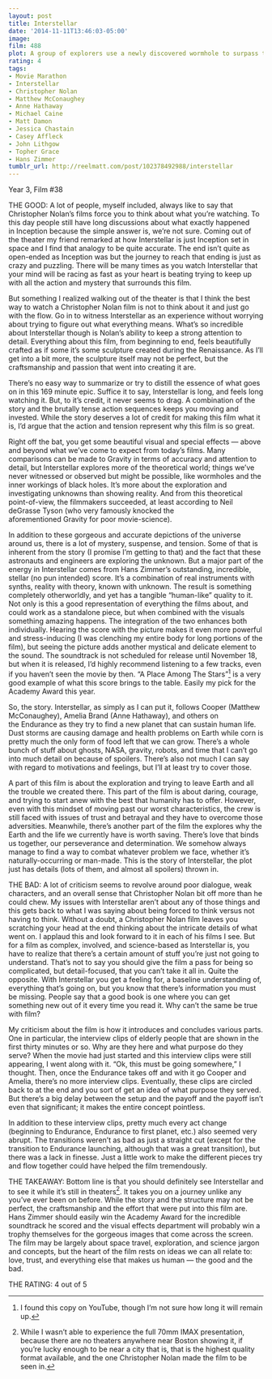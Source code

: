 ```yaml
---
layout: post
title: Interstellar
date: '2014-11-11T13:46:03-05:00'
image: 
film: 488
plot: A group of explorers use a newly discovered wormhole to surpass the limitations on human space travel and conquer an interstellar endeavor.
rating: 4
tags:
- Movie Marathon
- Interstellar
- Christopher Nolan
- Matthew McConaughey
- Anne Hathaway
- Michael Caine
- Matt Damon
- Jessica Chastain
- Casey Affleck
- John Lithgow
- Topher Grace
- Hans Zimmer
tumblr_url: http://reelmatt.com/post/102378492988/interstellar
---
```


Year 3, Film #38

THE GOOD: A lot of people, myself included, always like to say that Christopher Nolan’s films force you to think about what you’re watching. To this day people still have long discussions about what exactly happened in Inception because the simple answer is, we’re not sure. Coming out of the theater my friend remarked at how Interstellar is just Inception set in space and I find that analogy to be quite accurate. The end isn’t quite as open-ended as Inception was but the journey to reach that ending is just as crazy and puzzling. There will be many times as you watch Interstellar that your mind will be racing as fast as your heart is beating trying to keep up with all the action and mystery that surrounds this film. 

But something I realized walking out of the theater is that I think the best way to watch a Christopher Nolan film is not to think about it and just go with the flow. Go in to witness Interstellar as an experience without worrying about trying to figure out what everything means. What’s so incredible about Interstellar though is Nolan’s ability to keep a strong attention to detail. Everything about this film, from beginning to end, feels beautifully crafted as if some it’s some sculpture created during the Renaissance. As I’ll get into a bit more, the sculpture itself may not be perfect, but the craftsmanship and passion that went into creating it are. 

There’s no easy way to summarize or try to distill the essence of what goes on in this 169 minute epic. Suffice it to say, Interstellar is long, and feels long watching it. But, to it’s credit, it never seems to drag. A combination of the story and the brutally tense action sequences keeps you moving and invested. While the story deserves a lot of credit for making this film what it is, I’d argue that the action and tension represent why this film is so great. 

Right off the bat, you get some beautiful visual and special effects — above and beyond what we’ve come to expect from today’s films. Many comparisons can be made to Gravity in terms of accuracy and attention to detail, but Interstellar explores more of the theoretical world; things we’ve never witnessed or observed but might be possible, like wormholes and the inner workings of black holes. It’s more about the exploration and investigating unknowns than showing reality. And from this theoretical point-of-view, the filmmakers succeeded, at least according to Neil deGrasse Tyson (who very famously knocked the aforementioned Gravity for poor movie-science). 

In addition to these gorgeous and accurate depictions of the universe around us, there is a lot of mystery, suspense, and tension. Some of that is inherent from the story (I promise I’m getting to that) and the fact that these astronauts and engineers are exploring the unknown. But a major part of the energy in Interstellar comes from Hans Zimmer’s outstanding, incredible, stellar (no pun intended) score. It’s a combination of real instruments with synths, reality with theory, known with unknown. The result is something completely otherworldly, and yet has a tangible “human-like” quality to it. Not only is this a good representation of everything the films about, and could work as a standalone piece, but when combined with the visuals something amazing happens. The integration of the two enhances both individually. Hearing the score with the picture makes it even more powerful and stress-inducing (I was clenching my entire body for long portions of the film), but seeing the picture adds another mystical and delicate element to the sound. The soundtrack is not scheduled for release until November 18, but when it is released, I’d highly recommend listening to a few tracks, even if you haven’t seen the movie by then. “A Place Among The Stars”[^1] is a very good example of what this score brings to the table. Easily my pick for the Academy Award this year. 

So, the story. Interstellar, as simply as I can put it, follows Cooper (Matthew McConaughey), Amelia Brand (Anne Hathaway), and others on the Endurance as they try to find a new planet that can sustain human life. Dust storms are causing damage and health problems on Earth while corn is pretty much the only form of food left that we can grow. There’s a whole bunch of stuff about ghosts, NASA, gravity, robots, and time that I can’t go into much detail on because of spoilers. There’s also not much I can say with regard to motivations and feelings, but I’ll at least try to cover those. 

A part of this film is about the exploration and trying to leave Earth and all the trouble we created there. This part of the film is about daring, courage, and trying to start anew with the best that humanity has to offer. However, even with this mindset of moving past our worst characteristics, the crew is still faced with issues of trust and betrayal and they have to overcome those adversities. Meanwhile, there’s another part of the film the explores why the Earth and the life we currently have is worth saving. There’s love that binds us together, our perseverance and determination. We somehow always manage to find a way to combat whatever problem we face, whether it’s naturally-occurring or man-made. This is the story of Interstellar, the plot just has details (lots of them, and almost all spoilers) thrown in. 

THE BAD: A lot of criticism seems to revolve around poor dialogue, weak characters, and an overall sense that Christopher Nolan bit off more than he could chew. My issues with Interstellar aren’t about any of those things and this gets back to what I was saying about being forced to think versus not having to think. Without a doubt, a Christopher Nolan film leaves you scratching your head at the end thinking about the intricate details of what went on. I applaud this and look forward to it in each of his films I see. But for a film as complex, involved, and science-based as Interstellar is, you have to realize that there’s a certain amount of stuff you’re just not going to understand. That’s not to say you should give the film a pass for being so complicated, but detail-focused, that you can’t take it all in. Quite the opposite. With Interstellar you get a feeling for, a baseline understanding of, everything that’s going on, but you know that there’s information you must be missing. People say that a good book is one where you can get something new out of it every time you read it. Why can’t the same be true with film? 

My criticism about the film is how it introduces and concludes various parts. One in particular, the interview clips of elderly people that are shown in the first thirty minutes or so. Why are they here and what purpose do they serve? When the movie had just started and this interview clips were still appearing, I went along with it. “Ok, this must be going somewhere,” I thought. Then, once the Endurance takes off and with it go Cooper and Amelia, there’s no more interview clips. Eventually, these clips are circled back to at the end and you sort of get an idea of what purpose they served. But there’s a big delay between the setup and the payoff and the payoff isn’t even that significant; it makes the entire concept pointless. 

In addition to these interview clips, pretty much every act change (beginning to Endurance, Endurance to first planet, etc.) also seemed very abrupt. The transitions weren’t as bad as just a straight cut (except for the transition to Endurance launching, although that was a great transition), but there was a lack in finesse. Just a little work to make the different pieces try and flow together could have helped the film tremendously. 

THE TAKEAWAY: Bottom line is that you should definitely see Interstellar and to see it while it’s still in theaters[^2]. It takes you on a journey unlike any you’ve ever been on before. While the story and the structure may not be perfect, the craftsmanship and the effort that were put into this film are. Hans Zimmer should easily win the Academy Award for the incredible soundtrack he scored and the visual effects department will probably win a trophy themselves for the gorgeous images that come across the screen. The film may be largely about space travel, exploration, and science jargon and concepts, but the heart of the film rests on ideas we can all relate to: love, trust, and everything else that makes us human — the good and the bad. 

THE RATING: 4 out of 5

[^1]: I found this copy on YouTube, though I’m not sure how long it will remain up.
[^2]: While I wasn’t able to experience the full 70mm IMAX presentation, because there are no theaters anywhere near Boston showing it, if you’re lucky enough to be near a city that is, that is the highest quality format available, and the one Christopher Nolan made the film to be seen in.

